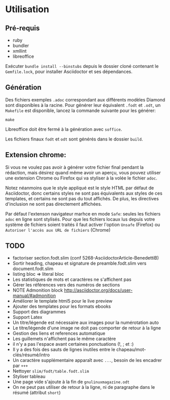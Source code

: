 # Utilisation

## Pré-requis

+ ruby
+ bundler
+ xmllint
+ libreoffice

Exécuter `bundle install --binstubs` depuis le dossier cloné contenant le `Gemfile.lock`, pour installer Asciidoctor et ses dépendances.

## Génération

Des fichiers exemples `.adoc` correspondant aux différents modèles Diamond sont disponibles à la racine.
Pour générer leur équivalent `.fodt` et `.odt`, un `Makefile` est disponible,
lancez la commande suivante pour les générer:

    make

Libreoffice doit être fermé à la génération avec `soffice`.

Les fichiers finaux `fodt` et `odt` sont générés dans le dossier `build`.

## Extension chrome:

Si vous ne voulez pas avoir à générer votre fichier final pendant la rédaction, mais désirez quand même avoir
un aperçu, vous pouvez utiliser une extension Chrome ou Firefox qui va styliser à la volée le fichier `adoc`.

Notez néanmoins que le style appliqué est le style HTML par défaut de Asciidoctor, donc certains styles ne sont pas équivalents
aux styles de ces templates, et certains ne sont pas du tout affichés. De plus, les directives d'inclusion ne sont pas directement affichées.

Par défaut l'extenson navigateur marhce en mode `Safe`: seules les fichiers `adoc` en ligne sont stylisés. Pour que les fichiers locaux lus depuis votre
système de fichiers soient traités il faut activer l'option `Unsafe` (Firefox) ou `Autoriser l'accès aux URL de fichiers` (Chrome)

## TODO

+ factoriser section.fodt.slim (conf 5268-AsciidoctorArticle-BenedettiB)
+ Sortir heading, chapeau et signature de preamble.fodt.slim vers document.fodt.slim
+ listing bloc => literal bloc
+ Les statistiques de mots et caractères ne s'affichent pas
+ Gérer les références vers des numéros de sections
+ NOTE Admonition block http://asciidoctor.org/docs/user-manual/#admonition
+ Améliorer le template html5 pour le live preview
+ Ajouter des templates pour les formats ebooks
+ Support des diagrammes
+ Support Latex
+ Un titre/légende est nécessaire aux images pour la numérotation auto
+ Le titre/légende d'une image ne doit pas comporter de retour à la ligne
+ Gestion des liens et references automatique
+ Les guillemets n'affichent pas le même caractère
+ il n'y a pas l'espace avant certaines ponctuations (!, ; et :)
+ Il y a des fois des sauts de lignes inutiles entre le chapeau/mot-clés/résumé/intro
+ Un caractère supplémentaire apparaît avec `...`, besoin de les encadrer par `+++`
+ Nettoyer `slim/fodt/table.fodt.slim`
+ Styliser tableau
+ Une page vide s'ajoute à la fin de `gnulinuxmagazine.odt`
+ On ne peut pas utiliser de retour à la ligne, ni de paragraphe dans le résumé (attribut `short`)
